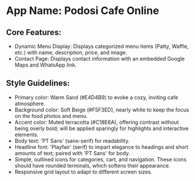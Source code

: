 # **App Name**: Podosi Cafe Online

## Core Features:

- Dynamic Menu Display: Displays categorized menu items (Patty, Waffle, etc.) with name, description, price, and image.
- Contact Page: Displays contact information with an embedded Google Maps and WhatsApp link.

## Style Guidelines:

- Primary color: Warm Sand (#E4D4B9) to evoke a cozy, inviting cafe atmosphere.
- Background color: Soft Beige (#F5F3ED), nearly white to keep the focus on the food photos and menu.
- Accent color: Muted terracotta (#C18E6A), offering contrast without being overly bold; will be applied sparingly for highlights and interactive elements.
- Body text: 'PT Sans' (sans-serif) for readability.
- Headline font: 'Playfair' (serif) to impart elegance to headings and short amounts of text; paired with 'PT Sans' for body.
- Simple, outlined icons for categories, cart, and navigation. These icons should have rounded terminals, which softens their appearance.
- Responsive grid layout to adapt to different screen sizes.